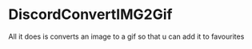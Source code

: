 # DiscordConvertIMG2Gif
 All it does is converts an image to a gif so that u can add it to favourites
